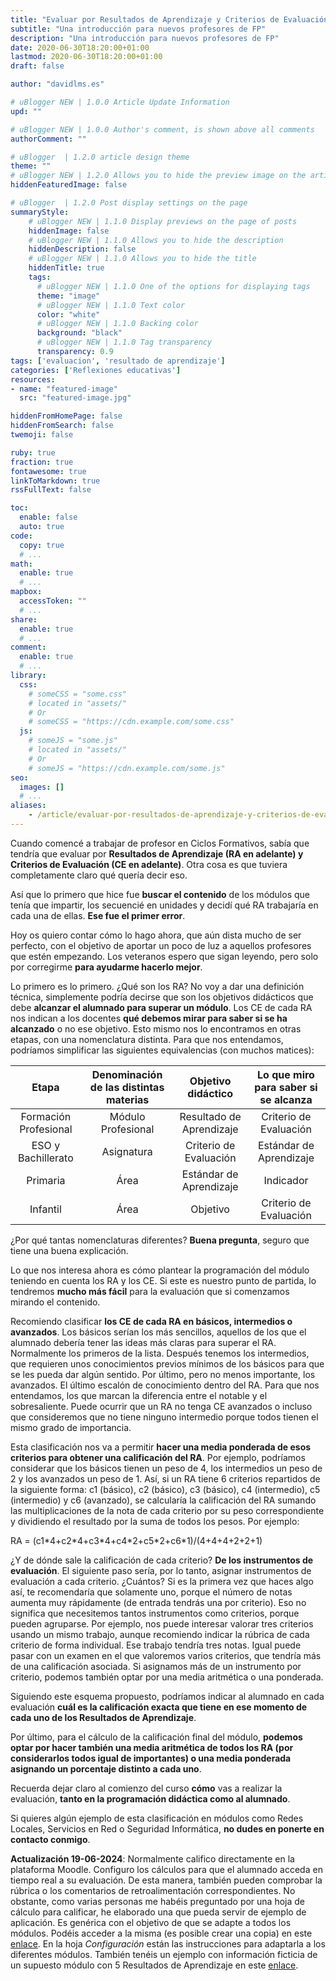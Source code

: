 ```yaml
---
title: "Evaluar por Resultados de Aprendizaje y Criterios de Evaluación sin morir en el intento"
subtitle: "Una introducción para nuevos profesores de FP"
description: "Una introducción para nuevos profesores de FP"
date: 2020-06-30T18:20:00+01:00
lastmod: 2020-06-30T18:20:00+01:00
draft: false

author: "davidlms.es"

# uBlogger NEW | 1.0.0 Article Update Information
upd: ""

# uBlogger NEW | 1.0.0 Author's comment, is shown above all comments
authorComment: ""

# uBlogger  | 1.2.0 article design theme
theme: ""
# uBlogger NEW | 1.2.0 Allows you to hide the preview image on the article page
hiddenFeaturedImage: false

# uBlogger  | 1.2.0 Post display settings on the page
summaryStyle:
    # uBlogger NEW | 1.1.0 Display previews on the page of posts
    hiddenImage: false
    # uBlogger NEW | 1.1.0 Allows you to hide the description
    hiddenDescription: false
    # uBlogger NEW | 1.1.0 Allows you to hide the title
    hiddenTitle: true
    tags:
      # uBlogger NEW | 1.1.0 One of the options for displaying tags
      theme: "image"
      # uBlogger NEW | 1.1.0 Text color
      color: "white"
      # uBlogger NEW | 1.1.0 Backing color
      background: "black"
      # uBlogger NEW | 1.1.0 Tag transparency
      transparency: 0.9
tags: ['evaluacion', 'resultado de aprendizaje']
categories: ['Reflexiones educativas']
resources:
- name: "featured-image"
  src: "featured-image.jpg"

hiddenFromHomePage: false
hiddenFromSearch: false
twemoji: false

ruby: true
fraction: true
fontawesome: true
linkToMarkdown: true
rssFullText: false

toc:
  enable: false
  auto: true
code:
  copy: true
  # ...
math:
  enable: true
  # ...
mapbox:
  accessToken: ""
  # ...
share:
  enable: true
  # ...
comment:
  enable: true
  # ...
library:
  css:
    # someCSS = "some.css"
    # located in "assets/"
    # Or
    # someCSS = "https://cdn.example.com/some.css"
  js:
    # someJS = "some.js"
    # located in "assets/"
    # Or
    # someJS = "https://cdn.example.com/some.js"
seo:
  images: []
  # ...
aliases:
    - /article/evaluar-por-resultados-de-aprendizaje-y-criterios-de-evaluación-sin-morir-en-el-intento/
---
```


Cuando comencé a trabajar de profesor en Ciclos Formativos, sabía que tendría que evaluar por **Resultados de Aprendizaje (RA en adelante) y Criterios de Evaluación (CE en adelante)**. Otra cosa es que tuviera completamente claro qué quería decir eso.

Así que lo primero que hice fue **buscar el contenido** de los módulos que tenía que impartir, los secuencié en unidades y decidí qué RA trabajaría en cada una de ellas. **Ese fue el primer error**.

Hoy os quiero contar cómo lo hago ahora, que aún dista mucho de ser perfecto, con el objetivo de aportar un poco de luz a aquellos profesores que estén empezando. Los veteranos espero que sigan leyendo, pero solo por corregirme **para ayudarme hacerlo mejor**.

Lo primero es lo primero. ¿Qué son los RA? No voy a dar una definición técnica, simplemente podría decirse que son los objetivos didácticos que debe **alcanzar el alumnado para superar un módulo**. Los CE de cada RA nos indican a los docentes **qué debemos mirar para saber si se ha alcanzado** o no ese objetivo. Esto mismo nos lo encontramos en otras etapas, con una nomenclatura distinta. Para que nos entendamos, podríamos simplificar las siguientes equivalencias (con muchos matices):

| Etapa| Denominación de las distintas materias | Objetivo didáctico | Lo que miro para saber si se alcanza |
|:------:|:------:|:------:|:-------:|
| Formación Profesional | Módulo Profesional | Resultado de Aprendizaje | Criterio de Evaluación |
| ESO y Bachillerato | Asignatura | Criterio de Evaluación | Estándar de Aprendizaje |
| Primaria | Área | Estándar de Aprendizaje | Indicador |
| Infantil | Área | Objetivo | Criterio de Evaluación |

¿Por qué tantas nomenclaturas diferentes? **Buena pregunta**, seguro que tiene una buena explicación.

Lo que nos interesa ahora es cómo plantear la programación del módulo teniendo en cuenta los RA y los CE. Si este es nuestro punto de partida, lo tendremos **mucho más fácil** para la evaluación que si comenzamos mirando el contenido.

Recomiendo clasificar **los CE de cada RA en básicos, intermedios o avanzados**. Los básicos serían los más sencillos, aquellos de los que el alumnado debería tener las ideas más claras para superar el RA. Normalmente los primeros de la lista. Después tenemos los intermedios, que requieren unos conocimientos previos mínimos de los básicos para que se les pueda dar algún sentido. Por último, pero no menos importante, los avanzados. El último escalón de conocimiento dentro del RA. Para que nos entendamos, los que marcan la diferencia entre el notable y el sobresaliente. Puede ocurrir que un RA no tenga CE avanzados o incluso que consideremos que no tiene ninguno intermedio porque todos tienen el mismo grado de importancia.

Esta clasificación nos va a permitir **hacer una media ponderada de esos criterios para obtener una calificación del RA**. Por ejemplo, podríamos considerar que los básicos tienen un peso de 4, los intermedios un peso de 2 y los avanzados un peso de 1. Así, si un RA tiene 6 criterios repartidos de la siguiente forma: c1 (básico), c2 (básico), c3 (básico), c4 (intermedio), c5 (intermedio) y c6 (avanzado), se calcularía la calificación del RA sumando las multiplicaciones de la nota de cada criterio por su peso correspondiente y dividiendo el resultado por la suma de todos los pesos. Por ejemplo:

RA = (c1\*4+c2\*4+c3\*4+c4\*2+c5\*2+c6\*1)/(4+4+4+2+2+1)

¿Y de dónde sale la calificación de cada criterio? **De los instrumentos de evaluación**. El siguiente paso sería, por lo tanto, asignar instrumentos de evaluación a cada criterio. ¿Cuántos? Si es la primera vez que haces algo así, te recomendaría que solamente uno, porque el número de notas aumenta muy rápidamente (de entrada tendrás una por criterio). Eso no significa que necesitemos tantos instrumentos como criterios, porque pueden agruparse. Por ejemplo, nos puede interesar valorar tres criterios usando un mismo trabajo, aunque recomiendo indicar la rúbrica de cada criterio de forma individual. Ese trabajo tendría tres notas. Igual puede pasar con un examen en el que valoremos varios criterios, que tendría más de una calificación asociada. Si asignamos más de un instrumento por criterio, podemos también optar por una media aritmética o una ponderada.

Siguiendo este esquema propuesto, podríamos indicar al alumnado en cada evaluación **cuál es la calificación exacta que tiene en ese momento de cada uno de los Resultados de Aprendizaje**.

Por último, para el cálculo de la calificación final del módulo, **podemos optar por hacer también una media aritmética de todos los RA (por considerarlos todos igual de importantes) o una media ponderada asignando un porcentaje distinto a cada uno**.

Recuerda dejar claro al comienzo del curso **cómo** vas a realizar la evaluación, **tanto en la programación didáctica como al alumnado**.

Si quieres algún ejemplo de esta clasificación en módulos como Redes Locales, Servicios en Red o Seguridad Informática, **no dudes en ponerte en contacto conmigo**.

**Actualización 19-06-2024**: Normalmente califico directamente en la plataforma Moodle. Configuro los cálculos para que el alumnado acceda en tiempo real a su evaluación. De esta manera, también pueden comprobar la rúbrica o los comentarios de retroalimentación correspondientes. No obstante, como varias personas me habéis preguntado por una hoja de cálculo para calificar, he elaborado una que pueda servir de ejemplo de aplicación. Es genérica con el objetivo de que se adapte a todos los módulos. Podéis acceder a la misma (es posible crear una copia) en este [enlace](https://docs.google.com/spreadsheets/d/1sW635wsGZpr09L6WKeCtdmMvHlDMz1zH25XTZIS-wP4/edit?usp=sharing). En la hoja *Configuración* están las instrucciones para adaptarla a los diferentes módulos. También tenéis un ejemplo con información ficticia de un supuesto módulo con 5 Resultados de Aprendizaje en este [enlace](https://docs.google.com/spreadsheets/d/1U_psnaU5kE8ozvkt7WRg3qosThQH7ja00hW5HrjHAZY/edit?usp=sharing).